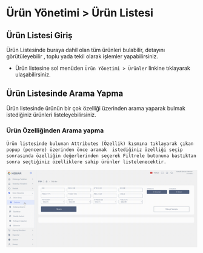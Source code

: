 # Ürün Yönetimi > Ürün Listesi

## Ürün Listesi Giriş

Ürün Listesinde buraya dahil olan tüm ürünleri bulabilir, detayını görütüleyebilir , toplu yada tekil olarak işlemler yapabilirsiniz.

* Ürün listesine sol menüden `Ürün Yönetimi > Ürünler` linkine tıklayarak ulaşabilirsiniz.

## Ürün Listesinde Arama Yapma

Ürün listesinde ürünün bir çok özelliği üzerinden arama yaparak bulmak istediğiniz ürünleri listeleyebilirsiniz.

### Ürün Özelliğinden Arama yapma 
    Ürün listesinde bulunan Attributes (Özellik) kısmına tıklayarak çıkan popup (pencere) üzerinden önce aramak  istediğiniz özelliği seçip sonrasında özelliğin değerlerinden seçerek Filtrele butonuna bastıktan sonra seçtiğiniz özelliklere sahip ürünler listelenecektir.  
    
![screenshot](../../../m/hub/pim/hub_product_list_attribute_search.gif)
